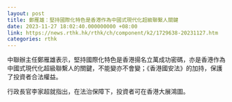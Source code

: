 ```yaml
---
layout: post
title: 鄭雁雄：堅持國際化特色是香港作為中國式現代化超級聯繫人關鍵
date: 2023-11-27 18:02:40.000000000 +08:00
link: https://news.rthk.hk/rthk/ch/component/k2/1729638-20231127.htm
categories: rthk
---
```


中聯辦主任鄭雁雄表示，堅持國際化特色是香港揚名立萬成功密碼，亦是香港作為中國式現代化超級聯繫人的關鍵，不能變亦不會變；《香港國安法》的加持，保護了投資者合法權益。

行政長官李家超就指出，在法治保障下，投資者可在香港大展鴻圖。
